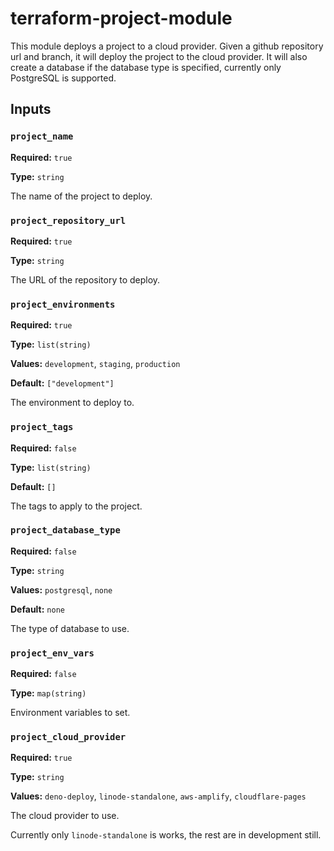 # terraform-project-module

This module deploys a project to a cloud provider. Given a github repository url and branch, it will deploy the project to the cloud provider. It will also create a database if the database type is specified, currently only PostgreSQL is supported.

## Inputs

### `project_name`

**Required:** `true`

**Type:** `string`

The name of the project to deploy.

### `project_repository_url`

**Required:** `true`

**Type:** `string`

The URL of the repository to deploy.

### `project_environments`

**Required:** `true`

**Type:** `list(string)`

**Values:** `development`, `staging`, `production`

**Default:** `["development"]`

The environment to deploy to.

### `project_tags`

**Required:** `false`

**Type:** `list(string)`

**Default:** `[]`

The tags to apply to the project.

### `project_database_type`

**Required:** `false`

**Type:** `string`

**Values:** `postgresql`, `none`

**Default:** `none`

The type of database to use.

### `project_env_vars`

**Required:** `false`

**Type:** `map(string)`

Environment variables to set.

### `project_cloud_provider`

**Required:** `true`

**Type:** `string`

**Values:** `deno-deploy`, `linode-standalone`, `aws-amplify`, `cloudflare-pages`

The cloud provider to use.

Currently only `linode-standalone` is works, the rest are in development still.
